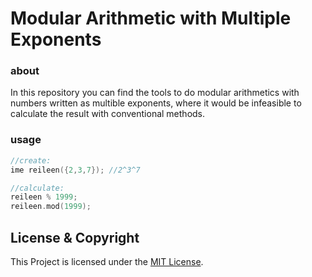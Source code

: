 # Modular Arithmetic with Multiple Exponents

### about
In this repository you can find the tools to do modular arithmetics with numbers written as multible exponents, where it would be infeasible to calculate the result with conventional methods.

### usage

```C++
//create:
ime reileen({2,3,7}); //2^3^7

//calculate:
reileen % 1999;
reileen.mod(1999);
```

## License & Copyright
This Project is licensed under the [MIT License](LICENSE).
